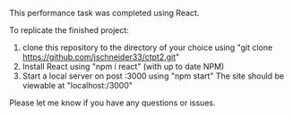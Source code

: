 This performance task was completed using React. 

To replicate the finished project: 
  1. clone this repository to the directory of your choice using "git clone https://github.com/jschneider33/ctpt2.git"
  2. Install React using "npm i react" (with up to date NPM)
  3. Start a local server on post :3000 using "npm start"
The site should be viewable at "localhost:/3000"

Please let me know if you have any questions or issues. 
